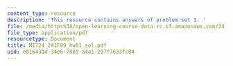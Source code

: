 ```yaml
---
content_type: resource
description: 'This resource contains answers of problem set 1. '
file: /media/https%3A/open-learning-course-data-rc.s3.amazonaws.com/24-241-logic-i-fall-2009/e816431d34e678b9a4a1297f7633fc04_MIT24_241F09_hw01_sol.pdf
file_type: application/pdf
resourcetype: Document
title: MIT24_241F09_hw01_sol.pdf
uid: e816431d-34e6-78b9-a4a1-297f7633fc04
---
```

